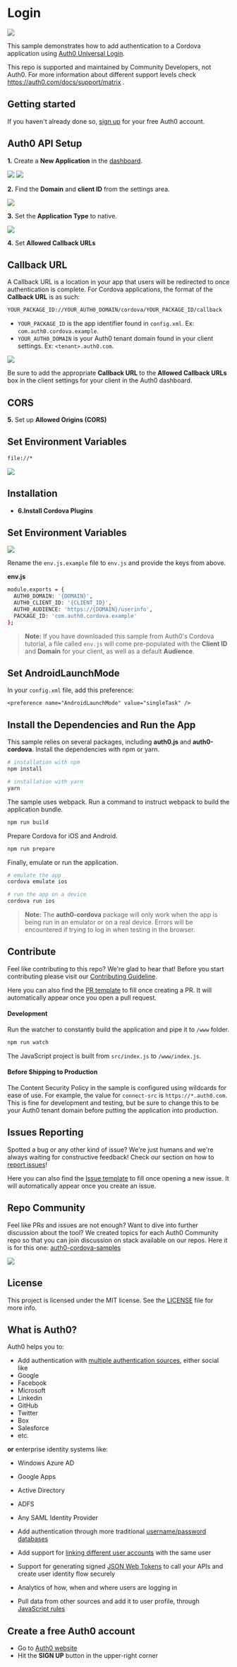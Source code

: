 # Login

<img src="https://img.shields.io/badge/community-driven-brightgreen.svg"/> <br>

This sample demonstrates how to add authentication to a Cordova application using [Auth0 Universal Login](https://auth0.com/docs/authenticate/login/auth0-universal-login).

This repo is supported and maintained by Community Developers, not Auth0. For more information about different support levels check https://auth0.com/docs/support/matrix .

## Getting started

If you haven't already done so, [sign up](https://auth0.com/signup) for your free Auth0 account.

## Auth0 API Setup

**1.** Create a **New Application** in the [dashboard](https://manage.auth0.com).

<img src="../images/Dashboard.png">

<img src="../images/CreateApp.png">

**2.** Find the **Domain** and **client ID** from the settings area.

<img src="../images/AppSettings.png">

**3.** Set the **Application Type** to native.

<img src="../images/AppTypeNative.png">

**4.** Set **Allowed Callback URLs**

## Callback URL

A Callback URL is a location in your app that users will be redirected to once authentication is complete. For Cordova applications, the format of the **Callback URL** is as such:

```bash
YOUR_PACKAGE_ID://YOUR_AUTH0_DOMAIN/cordova/YOUR_PACKAGE_ID/callback
```

- `YOUR_PACKAGE_ID` is the app identifier found in `config.xml`. Ex: `com.auth0.cordova.example`.
- `YOUR_AUTH0_DOMAIN` is your Auth0 tenant domain found in your client settings. Ex: `<tenant>.auth0.com`.

<img src="../images/AllowedCallbackURL.png">

Be sure to add the appropriate **Callback URL** to the **Allowed Callback URLs** box in the client settings for your client in the Auth0 dashboard.

## CORS

**5.** Set up **Allowed Origins (CORS)**

## Set Environment Variables

```bash
file://*
```

<img src="../images/AllowedOrigin.png">

## Installation

- **6.Install Cordova Plugins**

## Set Environment Variables

<img src="../images/EnvSettings.png">

Rename the `env.js.example` file to `env.js` and provide the keys from above.

**env.js**

```bash
module.exports = {
  AUTH0_DOMAIN: '{DOMAIN}',
  AUTH0_CLIENT_ID: '{CLIENT_ID}',
  AUTH0_AUDIENCE: 'https://{DOMAIN}/userinfo',
  PACKAGE_ID: 'com.auth0.cordova.example'
};
```

> **Note:** If you have downloaded this sample from Auth0's Cordova tutorial, a file called `env.js` will come pre-populated with the **Client ID** and **Domain** for your client, as well as a default **Audience**.

## Set AndroidLaunchMode

In your `config.xml` file, add this preference:

```
<preference name="AndroidLaunchMode" value="singleTask" />
```

## Install the Dependencies and Run the App

This sample relies on several packages, including **auth0.js** and **auth0-cordova**. Install the dependencies with npm or yarn.

```bash
# installation with npm
npm install

# installation with yarn
yarn
```

The sample uses webpack. Run a command to instruct webpack to build the application bundle.

```bash
npm run build
```

Prepare Cordova for iOS and Android.

```bash
npm run prepare
```

Finally, emulate or run the application.

```bash
# emulate the app
cordova emulate ios

# run the app on a device
cordova run ios
```

> **Note:** The **auth0-cordova** package will only work when the app is being run in an emulator or on a real device. Errors will be encountered if trying to log in when testing in the browser.

## Contribute

Feel like contributing to this repo? We're glad to hear that! Before you start contributing please visit our [Contributing Guideline](https://github.com/auth0-community/getting-started/blob/master/CONTRIBUTION.md).

Here you can also find the [PR template](https://github.com/auth0-community/auth0-cordova-samples/blob/master/PULL_REQUEST_TEMPLATE.md) to fill once creating a PR. It will automatically appear once you open a pull request.

#### Development

Run the watcher to constantly build the application and pipe it to `/www` folder.

```bash
npm run watch
```

The JavaScript project is built from `src/index.js` to `/www/index.js`.

#### Before Shipping to Production

The Content Security Policy in the sample is configured using wildcards for ease of use. For example, the value for `connect-src` is `https://*.auth0.com`. This is fine for development and testing, but be sure to change this to be your Auth0 tenant domain before putting the application into production.

## Issues Reporting

Spotted a bug or any other kind of issue? We're just humans and we're always waiting for constructive feedback! Check our section on how to [report issues](https://github.com/auth0-community/getting-started/blob/master/CONTRIBUTION.md#issues)!

Here you can also find the [Issue template](https://github.com/auth0-community/auth0-cordova-samples/blob/master/ISSUE_TEMPLATE.md) to fill once opening a new issue. It will automatically appear once you create an issue.

## Repo Community

Feel like PRs and issues are not enough? Want to dive into further discussion about the tool? We created topics for each Auth0 Community repo so that you can join discussion on stack available on our repos. Here it is for this one: [auth0-cordova-samples](https://community.auth0.com/t/auth0-community-oss-auth0-cordova-samples/15989)

<a href="https://community.auth0.com/">
<img src="/Assets/join_auth0_community_badge.png"/>
</a>

## License

This project is licensed under the MIT license. See the [LICENSE](https://github.com/auth0-community/auth0-cordova-samples/blob/master/LICENSE) file for more info.

## What is Auth0?

Auth0 helps you to:

- Add authentication with [multiple authentication sources](https://docs.auth0.com/identityproviders), either social like
- Google
- Facebook
- Microsoft
- Linkedin
- GitHub
- Twitter
- Box
- Salesforce
- etc.

**or** enterprise identity systems like:

- Windows Azure AD
- Google Apps
- Active Directory
- ADFS
- Any SAML Identity Provider

- Add authentication through more traditional [username/password databases](https://docs.auth0.com/mysql-connection-tutorial)
- Add support for [linking different user accounts](https://docs.auth0.com/link-accounts) with the same user
- Support for generating signed [JSON Web Tokens](https://docs.auth0.com/jwt) to call your APIs and create user identity flow securely
- Analytics of how, when and where users are logging in
- Pull data from other sources and add it to user profile, through [JavaScript rules](https://docs.auth0.com/rules)

## Create a free Auth0 account

- Go to [Auth0 website](https://auth0.com/signup)
- Hit the **SIGN UP** button in the upper-right corner

